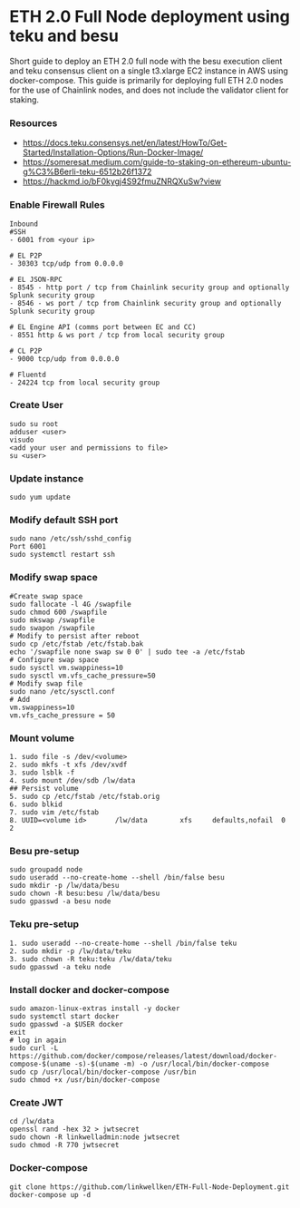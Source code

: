 # ETH 2.0 Full Node deployment using teku and besu
Short guide to deploy an ETH 2.0 full node with the besu execution client and teku consensus client on a single t3.xlarge EC2 instance in AWS using docker-compose. This guide is primarily for deploying full ETH 2.0 nodes for the use of Chainlink nodes, and does not include the validator client for staking.

### Resources
* https://docs.teku.consensys.net/en/latest/HowTo/Get-Started/Installation-Options/Run-Docker-Image/
* https://someresat.medium.com/guide-to-staking-on-ethereum-ubuntu-g%C3%B6erli-teku-6512b26f1372
* https://hackmd.io/bF0kygj4S92fmuZNRQXuSw?view

### Enable Firewall Rules
```
Inbound
#SSH 
- 6001 from <your ip>

# EL P2P 
- 30303 tcp/udp from 0.0.0.0

# EL JSON-RPC 
- 8545 - http port / tcp from Chainlink security group and optionally Splunk security group
- 8546 - ws port / tcp from Chainlink security group and optionally Splunk security group

# EL Engine API (comms port between EC and CC) 
- 8551 http & ws port / tcp from local security group

# CL P2P 
- 9000 tcp/udp from 0.0.0.0

# Fluentd 
- 24224 tcp from local security group
```

### Create User
```
sudo su root
adduser <user>
visudo
<add your user and permissions to file>
su <user>
```

### Update instance
```
sudo yum update
```

### Modify default SSH port
```
sudo nano /etc/ssh/sshd_config
Port 6001
sudo systemctl restart ssh
```

### Modify swap space
```
#Create swap space
sudo fallocate -l 4G /swapfile
sudo chmod 600 /swapfile
sudo mkswap /swapfile
sudo swapon /swapfile
# Modify to persist after reboot
sudo cp /etc/fstab /etc/fstab.bak
echo '/swapfile none swap sw 0 0' | sudo tee -a /etc/fstab
# Configure swap space
sudo sysctl vm.swappiness=10
sudo sysctl vm.vfs_cache_pressure=50
# Modify swap file
sudo nano /etc/sysctl.conf
# Add
vm.swappiness=10
vm.vfs_cache_pressure = 50
```

### Mount volume 
```
1. sudo file -s /dev/<volume>
2. sudo mkfs -t xfs /dev/xvdf
3. sudo lsblk -f
4. sudo mount /dev/sdb /lw/data
## Persist volume
5. sudo cp /etc/fstab /etc/fstab.orig
6. sudo blkid
7. sudo vim /etc/fstab
8. UUID=<volume id>       /lw/data        xfs     defaults,nofail  0  2
```

### Besu pre-setup
```
sudo groupadd node
sudo useradd --no-create-home --shell /bin/false besu
sudo mkdir -p /lw/data/besu
sudo chown -R besu:besu /lw/data/besu
sudo gpasswd -a besu node
```

### Teku pre-setup
```
1. sudo useradd --no-create-home --shell /bin/false teku
2. sudo mkdir -p /lw/data/teku
3. sudo chown -R teku:teku /lw/data/teku
sudo gpasswd -a teku node
```

### Install docker and docker-compose
```
sudo amazon-linux-extras install -y docker
sudo systemctl start docker
sudo gpasswd -a $USER docker
exit
# log in again
sudo curl -L https://github.com/docker/compose/releases/latest/download/docker-compose-$(uname -s)-$(uname -m) -o /usr/local/bin/docker-compose
sudo cp /usr/local/bin/docker-compose /usr/bin
sudo chmod +x /usr/bin/docker-compose
```

### Create JWT
```
cd /lw/data
openssl rand -hex 32 > jwtsecret
sudo chown -R linkwelladmin:node jwtsecret
sudo chmod -R 770 jwtsecret
```

### Docker-compose
```
git clone https://github.com/linkwellken/ETH-Full-Node-Deployment.git
docker-compose up -d
```
